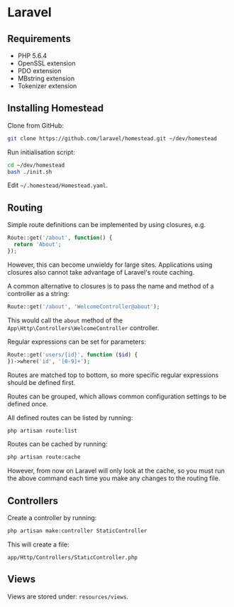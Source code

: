 # Laravel

## Requirements

 * PHP 5.6.4
 * OpenSSL extension
 * PDO extension
 * MBstring extension
 * Tokenizer extension

## Installing Homestead

Clone from GitHub:

```bash
git clone https://github.com/laravel/homestead.git ~/dev/homestead
```

Run initialisation script:

```bash
cd ~/dev/homestead
bash ./init.sh
```

Edit `~/.homestead/Homestead.yaml`.

## Routing

Simple route definitions can be implemented by using closures, e.g.

```php
Route::get('/about', function() {
  return 'About';
});
```

However, this can become unwieldy for large sites. Applications using closures
also cannot take advantage of Laravel's route caching.

A common alternative to closures is to pass the name and method of a controller
as a string:

```php
Route::get('/about', 'WelcomeController@about');
```

This would call the `about` method of the `App\Http\Controllers\WelcomeController`
controller.

Regular expressions can be set for parameters:

```php
Route::get('users/{id}', function ($id) {
})->where('id', '[0-9]+');
```

Routes are matched top to bottom, so more specific regular expressions should
be defined first.

Routes can be grouped, which allows common configuration settings to be defined
once.

All defined routes can be listed by running:

```bash
php artisan route:list
```

Routes can be cached by running:

```bash
php artisan route:cache
```

However, from now on Laravel will only look at the cache, so you must run the
above command each time you make any changes to the routing file.

## Controllers

Create a controller by running:

```bash
php artisan make:controller StaticController
```

This will create a file:

```
app/Http/Controllers/StaticController.php
```

## Views

Views are stored under: `resources/views`.
